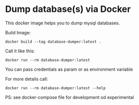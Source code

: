 # Dump database(s) via Docker
This docker image helps you to dump mysql databases.

Build Image:

    docker build --tag database-dumper:latest .

Call it like this:

    docker run --rm database-dumper:latest

You can pass credentials as param or as environment variable

For more details call:

    docker run --rm database-dumper:latest --help


PS: see docker-compose file for development od experimental
